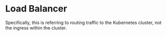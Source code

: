 # Load Balancer

Specifically, this is referring to routing traffic to the Kubernetes cluster, not the ingress within the cluster.
